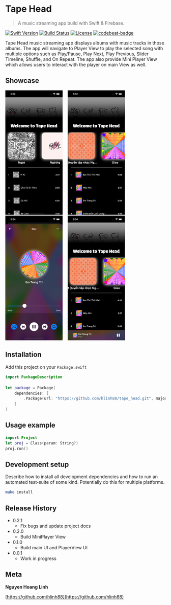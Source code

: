 # Tape Head
> A music streaming app build with Swift & Firebase.

[![Swift Version][swift-image]][swift-url]
[![Build Status][travis-image]][travis-url]
[![License][license-image]][license-url]
[![codebeat-badge][codebeat-image]][codebeat-url]

Tape Head music streaming app displays albums with music tracks in those albums. The app will navigate to Player View to play the selected song with multiple options such as Play/Pause, Play Next, Play Previous, Slider Timeline, Shuffle, and On Repeat. The app also provide Mini Player View which allows users to interact with the player on main View as well.

## Showcase

<img src="TapeHead/showcase1.png" alt="showcase" width="180"/> &nbsp;&nbsp; <img src="TapeHead/showcase2.png" alt="showcase" width="180"/> &nbsp;&nbsp; <img src="TapeHead/showcase3.png" alt="showcase" width="180"/> &nbsp;&nbsp; <img src="TapeHead/showcase4.png" alt="showcase" width="180"/>




## Installation

Add this project on your `Package.swift`

```swift
import PackageDescription

let package = Package(
    dependencies: [
        .Package(url: "https://github.com/hlinh88/tape_head.git", majorVersion: 0, minor: 0)
    ]
)
```

## Usage example


```swift
import Project
let proj = Class(param: String?)
proj.run()
```


## Development setup

Describe how to install all development dependencies and how to run an automated test-suite of some kind. Potentially do this for multiple platforms.

```sh
make install
```

## Release History

* 0.2.1
    * Fix bugs and update project docs
* 0.2.0
    * Build MiniPlayer View
* 0.1.0
    * Build main UI and PlayerView UI
* 0.0.1
    * Work in progress

## Meta

**Nguyen Hoang Linh**

[https://github.com/hlinh88](https://github.com/hlinh88)

[swift-image]:https://img.shields.io/badge/swift-3.0-orange.svg
[swift-url]: https://swift.org/
[license-image]: https://img.shields.io/badge/License-MIT-blue.svg
[license-url]: LICENSE
[travis-image]: https://img.shields.io/travis/dbader/node-datadog-metrics/master.svg
[travis-url]: https://travis-ci.org/dbader/node-datadog-metrics
[codebeat-image]: https://codebeat.co/badges/c19b47ea-2f9d-45df-8458-b2d952fe9dad
[codebeat-url]: https://codebeat.co/projects/github-com-vsouza-awesomeios-com
